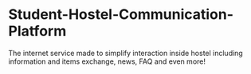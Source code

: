 # Student-Hostel-Communication-Platform
The internet service made to simplify interaction inside hostel including information and items exchange, news, FAQ and even more!
